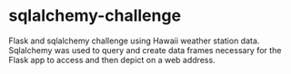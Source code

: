 # sqlalchemy-challenge
Flask and sqlalchemy challenge using Hawaii weather station data.  Sqlalchemy was used to query and create data frames necessary for the Flask app to access and then depict on a web address.
